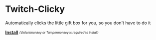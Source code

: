 # Twitch-Clicky

Automatically clicks the little gift box for you, so you don't have to do it

**[Install](https://github.com/MrBurrBurr/Twitch-Clicky/raw/master/code.user.js)**
<sub><sup>*(Violentmonkey or Tampermonkey is required to install)*</sup></sub>
